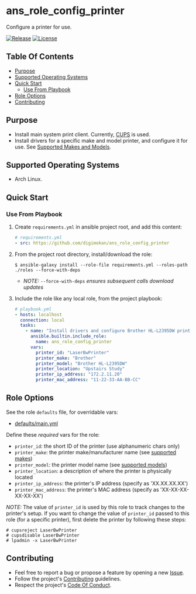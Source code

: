 # ans_role_config_printer

Configure a printer for use.

[![Release](https://img.shields.io/github/release/digimokan/ans_role_config_printer.svg?label=release)](https://github.com/digimokan/ans_role_config_printer/releases/latest "Latest Release Notes")
[![License](https://img.shields.io/badge/license-MIT-blue.svg?label=license)](LICENSE.md "Project License")

## Table Of Contents

* [Purpose](#purpose)
* [Supported Operating Systems](#supported-operating-systems)
* [Quick Start](#quick-start)
    * [Use From Playbook](#use-from-playbook)
* [Role Options](#role-options)
* [Contributing](#contributing)

## Purpose

* Install main system print client. Currently, [CUPS](https://www.cups.org/) is
  used.
* Install drivers for a specific make and model printer, and configure it for
  use. See [Supported Makes and Models](../vars/main/).

## Supported Operating Systems

* Arch Linux.

## Quick Start

### Use From Playbook

1. Create `requirements.yml` in ansible project root, and add this content:

   ```yaml
   # requirements.yml
   - src: https://github.com/digimokan/ans_role_config_printer
   ```

2. From the project root directory, install/download the role:

   ```shell
   $ ansible-galaxy install --role-file requirements.yml --roles-path ./roles --force-with-deps
   ```

   * _NOTE:_ `--force-with-deps` _ensures subsequent calls download updates_

3. Include the role like any local role, from the project playbook:

   ```yaml
   # playbook.yml
   - hosts: localhost
     connection: local
     tasks:
       - name: "Install drivers and configure Brother HL-L2395DW printer"
         ansible.builtin.include_role:
           name: ans_role_config_printer
         vars:
           printer_id: "LaserBwPrinter"
           printer_make: "Brother"
           printer_model: "Brother HL-L2395DW"
           printer_location: "Upstairs Study"
           printer_ip_address: "172.2.11.20"
           printer_mac_address: "11-22-33-AA-BB-CC"
   ```

## Role Options

See the role `defaults` file, for overridable vars:

  * [defaults/main.yml](../defaults/main.yml)

Define these _required_ vars for the role:

  * `printer_id`: the short ID of the printer (use alphanumeric chars only)
  * `printer_make`: the printer make/manufacturer name (see [supported makes](../vars/main/make.yml))
  * `printer_model`: the printer model name (see [supported models](../vars/main/))
  * `printer_location`: a description of where the printer is physically located
  * `printer_ip_address`: the printer's IP address (specify as 'XX.XX.XX.XX')
  * `printer_mac_address`: the printer's MAC address (specify as 'XX-XX-XX-XX-XX-XX')

_NOTE:_ The value of `printer_id` is used by this role to track changes to the
printer's setup. If you want to change the value of `printer_id` passed to
this role (for a specific printer), first delete the printer by following these
steps:

   ```shell
   # cupsreject LaserBwPrinter
   # cupsdisable LaserBwPrinter
   # lpadmin -x LaserBwPrinter
   ```

## Contributing

* Feel free to report a bug or propose a feature by opening a new
  [Issue](https://github.com/digimokan/ans_role_config_printer/issues).
* Follow the project's [Contributing](CONTRIBUTING.md) guidelines.
* Respect the project's [Code Of Conduct](CODE_OF_CONDUCT.md).

